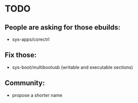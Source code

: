# TODO
## People are asking for those ebuilds:
* sys-apps/corectrl

## Fix those:
* sys-boot/multibootusb (writable and executable sections)

## Community:
* propose a shorter name
